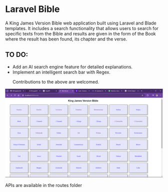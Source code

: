 # Laravel Bible

<p>
  A King James Version Bible web application built using Laravel and Blade templates. It includes a search functionality that allows users to search for specific texts from the Bible and results are given in the form of the Book where the result has been found, its chapter and the verse. 
</p>
<p>
    <h2>TO DO:</h2>
    <ul>
        <li>
            Add an AI search engine feature for detailed explanations.
        </li>
        <li>
            Implement an intelligent search bar with Regex.
        </li>
        <p>
            Contributions  to the above are welcomed.
        </p>
    </ul>
</p>


<img src="./screenshots/homepage.png">

APIs are available in the routes folder
